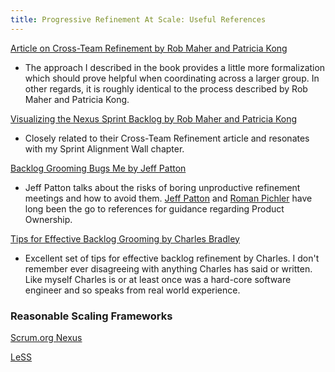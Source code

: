 ```yaml
---
title: Progressive Refinement At Scale: Useful References
---
```


[Article on Cross-Team Refinement by Rob Maher and Patricia Kong](https://www.scrum.org/resources/cross-team-refinement-nexus)

+ The approach I described in the book provides a little more formalization which should prove helpful when coordinating across a larger group. In other regards, it is roughly identical to the process described by Rob Maher and Patricia Kong.

[Visualizing the Nexus Sprint Backlog by Rob Maher and Patricia Kong](https://www.scrum.org/resources/visualizing-nexus-sprint-backlog)

+ Closely related to their Cross-Team Refinement article and resonates with my Sprint Alignment Wall chapter. 


[Backlog Grooming Bugs Me by Jeff Patton](http://jpattonassociates.com/tag/grooming/)

+ Jeff Patton talks about the risks of boring unproductive refinement meetings and how to avoid them. [Jeff Patton](http://jpattonassociates.com) and [Roman Pichler](http://www.romanpichler.com) have long been the go to references for guidance regarding Product Ownership.

[Tips for Effective Backlog Grooming by Charles Bradley](http://www.scrumcrazy.com/Tips+for+Effective+Backlog+Grooming)

+ Excellent set of tips for effective backlog refinement by Charles. I don't remember ever disagreeing with anything Charles has said or written. Like myself Charles is or at least once was a hard-core software engineer and so speaks from real world experience.

### Reasonable Scaling Frameworks

[Scrum.org Nexus](http://scrum.org/nexus)

[LeSS](http://less.works)
